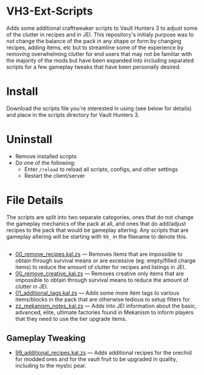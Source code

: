 # VH3-Ext-Scripts
Adds some additional crafttweaker scripts to Vault Hunters 3 to adjust some of the clutter in recipes and in JEI. This repository's initialy purpose was to not change the balance of the pack in any shape or form by changing recipes, adding items, etc but to streamline some of the experience by removing overwhelming clutter for end users that may not be familiar with the majority of the mods but have been expanded into including separated scripts for a few gameplay tweaks that have been personally desired.

# Install
Download the scripts file you're interested in using (see below for details) and place in the scripts directory for Vault Hunters 3.

# Uninstall
* Remove installed scripts
* Do one of the following:
  * Enter `/reload` to reload all scripts, configs, and other settings
  * Restart the client/server

# File Details
The scripts are split into two separate categories, ones that do not change the gameplay mechanics of the pack at all, and ones that do add/adjust recipes to the pack that would be gameplay altering. Any scripts that are gameplay altering will be starting with `99_` in the filename to denote this.

## 
* [00_remove_recipes.kal.zs](scripts/00_remove_recipes_kal.zs) &mdash; Removes items that are impossible to obtain through survival means or are excessive (eg: empty/filled charge items) to reduce the amount of clutter for recipes and listings in JEI.
* [00_remove_creative_kal.zs](scripts/00_remove_creative_kal.zs) &mdash; Removes creative only items that are impossible to obtain through survival means to reduce the amount of clutter in JEI.
* [01_additional_tags.kal.zs](scripts/01_additional_tags.kal.zs) &mdash; Adds some more item tags to various items/blocks in the pack that are otherwise tedious to setup filters for.
* [zz_mekanism_notes_kal.zs](scripts/zz_mekanism_notes_kal.zs) &mdash; Adds into JEI information about the basic, advanced, elite, ultimate factories found in Mekanism to inform players that they need to use the tier upgrade items.

## Gameplay Tweaking
* [99_additional_recipes.kal.zs](scripts/99_additional_recipes.kal.zs) &mdash; Adds additional recipes for the orechid for modded ores and for the vault fruit to be upgraded in quality, including to the mystic pear.
